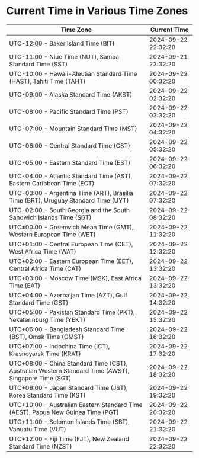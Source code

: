 # Current Time in Various Time Zones

| Time Zone | Current Time |
|-----------|--------------|
| UTC-12:00 - Baker Island Time (BIT) | 2024-09-22 22:32:20 |
| UTC-11:00 - Niue Time (NUT), Samoa Standard Time (SST) | 2024-09-21 23:32:20 |
| UTC-10:00 - Hawaii-Aleutian Standard Time (HAST), Tahiti Time (TAHT) | 2024-09-22 00:32:20 |
| UTC-09:00 - Alaska Standard Time (AKST) | 2024-09-22 02:32:20 |
| UTC-08:00 - Pacific Standard Time (PST) | 2024-09-22 03:32:20 |
| UTC-07:00 - Mountain Standard Time (MST) | 2024-09-22 04:32:20 |
| UTC-06:00 - Central Standard Time (CST) | 2024-09-22 05:32:20 |
| UTC-05:00 - Eastern Standard Time (EST) | 2024-09-22 06:32:20 |
| UTC-04:00 - Atlantic Standard Time (AST), Eastern Caribbean Time (ECT) | 2024-09-22 07:32:20 |
| UTC-03:00 - Argentina Time (ART), Brasília Time (BRT), Uruguay Standard Time (UYT) | 2024-09-22 07:32:20 |
| UTC-02:00 - South Georgia and the South Sandwich Islands Time (SGT) | 2024-09-22 08:32:20 |
| UTC±00:00 - Greenwich Mean Time (GMT), Western European Time (WET) | 2024-09-22 11:32:20 |
| UTC+01:00 - Central European Time (CET), West Africa Time (WAT) | 2024-09-22 12:32:20 |
| UTC+02:00 - Eastern European Time (EET), Central Africa Time (CAT) | 2024-09-22 13:32:20 |
| UTC+03:00 - Moscow Time (MSK), East Africa Time (EAT) | 2024-09-22 13:32:20 |
| UTC+04:00 - Azerbaijan Time (AZT), Gulf Standard Time (GST) | 2024-09-22 14:32:20 |
| UTC+05:00 - Pakistan Standard Time (PKT), Yekaterinburg Time (YEKT) | 2024-09-22 15:32:20 |
| UTC+06:00 - Bangladesh Standard Time (BST), Omsk Time (OMST) | 2024-09-22 16:32:20 |
| UTC+07:00 - Indochina Time (ICT), Krasnoyarsk Time (KRAT) | 2024-09-22 17:32:20 |
| UTC+08:00 - China Standard Time (CST), Australian Western Standard Time (AWST), Singapore Time (SGT) | 2024-09-22 18:32:20 |
| UTC+09:00 - Japan Standard Time (JST), Korea Standard Time (KST) | 2024-09-22 19:32:20 |
| UTC+10:00 - Australian Eastern Standard Time (AEST), Papua New Guinea Time (PGT) | 2024-09-22 20:32:20 |
| UTC+11:00 - Solomon Islands Time (SBT), Vanuatu Time (VUT) | 2024-09-22 21:32:20 |
| UTC+12:00 - Fiji Time (FJT), New Zealand Standard Time (NZST) | 2024-09-22 22:32:20 |
